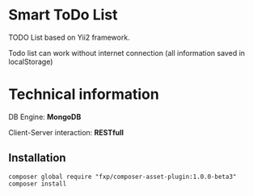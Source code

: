 Smart ToDo List
=========

TODO List based on Yii2 framework.

Todo list can work without internet connection (all information saved in localStorage)

Technical information
=====================

DB Engine: **MongoDB**

Client-Server interaction: **RESTfull**

Installation
------------
    composer global require "fxp/composer-asset-plugin:1.0.0-beta3"
    composer install
